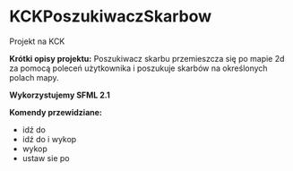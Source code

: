 KCKPoszukiwaczSkarbow
=====================

Projekt na KCK

**Krótki opisy projektu:** Poszukiwacz skarbu przemieszcza się po mapie 2d za pomocą poleceń użytkownika i poszukuje skarbów na określonych polach mapy.

**Wykorzystujemy SFML 2.1**

**Komendy przewidziane:**
* idź do <nazwa obiektu>
* idź do <nazwa obiektu> i wykop
* wykop
* ustaw sie po <nazwa kierunku> <nazwa obiektu>
